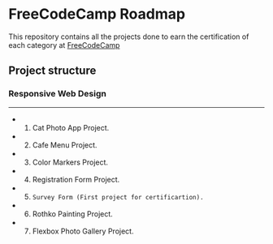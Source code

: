 # FreeCodeCamp Roadmap

This repository contains all the projects done to earn the certification of each category at [FreeCodeCamp](https://www.freecodecamp.org)

## Project structure

### Responsive Web Design

---

-   1. Cat Photo App Project.
-   2. Cafe Menu Project.
-   3. Color Markers Project.
-   4. Registration Form Project.
-   5. `Survey Form (First project for certificartion).`
-   6. Rothko Painting Project.
-   7. Flexbox Photo Gallery Project.
